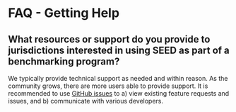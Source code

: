 # FAQ - Getting Help

## What resources or support do you provide to jurisdictions interested in using SEED as part of a benchmarking program?

We typically provide technical support as needed and within reason. As the community grows, there are more users able to provide support. It is recommended to use [GitHub issues](https://github.com/SEED-platform/seed/issues) to a) view existing feature requests and issues, and b) communicate with various developers.
